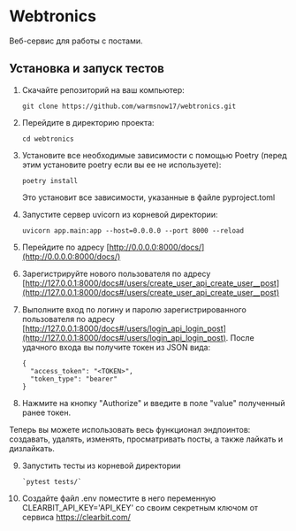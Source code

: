 # Webtronics

Веб-сервис для работы с постами.

## Установка и запуск тестов

1. Скачайте репозиторий на ваш компьютер:
    ```
    git clone https://github.com/warmsnow17/webtronics.git
    ```

2. Перейдите в директорию проекта:
    ```
    cd webtronics
    ```

3. Установите все необходимые зависимости с помощью Poetry (перед этим установите poetry если вы ее не используете):
    ```
    poetry install
    ```
    Это установит все зависимости, указанные в файле pyproject.toml
4. Запустите сервер uvicorn из корневой директории:
    ```
    uvicorn app.main:app --host=0.0.0.0 --port 8000 --reload
    ```

5. Перейдите по адресу [http://0.0.0.0:8000/docs/](http://0.0.0.0:8000/docs/)

6. Зарегистрируйте нового пользователя по адресу [http://127.0.0.1:8000/docs#/users/create_user_api_create_user__post](http://127.0.0.1:8000/docs#/users/create_user_api_create_user__post)

7. Выполните вход по логину и паролю зарегистрированного пользователя по адресу [http://127.0.0.1:8000/docs#/users/login_api_login_post](http://127.0.0.1:8000/docs#/users/login_api_login_post). После удачного входа вы получите токен из JSON вида:
    ```
    {
      "access_token": "<TOKEN>",
      "token_type": "bearer"
    }
    ```

8. Нажмите на кнопку "Authorize" и введите в поле "value" полученный ранее токен.

Теперь вы можете использовать весь функционал эндпоинтов: создавать, удалять, изменять, просматривать посты, а также лайкать и дизлайкать.

9. Запустить тесты из корневой директории
     ```
    `pytest tests/`
     ```
10. Создайте файл .env поместите в него переменную CLEARBIT_API_KEY='API_KEY' со своим секретным ключом от сервиса https://clearbit.com/
